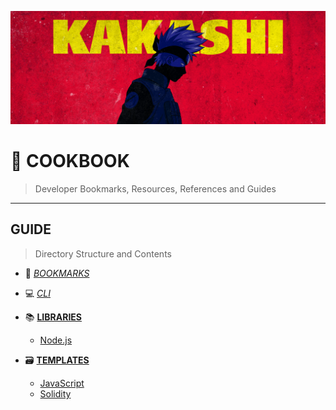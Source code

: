 ![0xKakashi](./banner.png)

# 📔 COOKBOOK

> Developer Bookmarks, Resources, References and Guides

---

## GUIDE

> Directory Structure and Contents

* 🔖 [_BOOKMARKS_](./BOOKMARKS.md)

* 💻 [_CLI_](./CLI.md)

* 📚 [__LIBRARIES__](./lib/README.md)
  * [Node.js](./lib/NODE.md)

* 🗃  [__TEMPLATES__](./tmp/README.md)
  * [JavaScript](./tmp/JAVASCRIPT.md)
  * [Solidity](./tmp/SOLIDITY.md)
